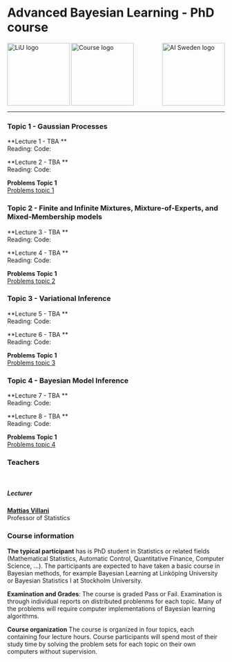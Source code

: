 # Advanced Bayesian Learning - PhD course

<img src="./Images/LiU_secondary_1_black.png" alt="LiU logo" align="left" height="145"/><img src="./Images/MachineLearning.jpg" alt="Course logo" align="middle" height="145"/><img src="./Images/LogoAICompetence.png" alt="AI Sweden logo" align="right" height="145"/>

---


### Topic 1 - Gaussian Processes

**Lecture 1 - TBA ** \
Reading:
Code:

**Lecture 2 - TBA ** \
Reading:
Code:

**Problems Topic 1**\
[Problems topic 1](TBA)





### Topic 2 - Finite and Infinite Mixtures, Mixture-of-Experts, and Mixed-Membership models

**Lecture 3 - TBA ** \
Reading:
Code:

**Lecture 4 - TBA ** \
Reading:
Code:

**Problems Topic 1**\
[Problems topic 2](TBA)




### Topic 3 -  Variational Inference

**Lecture 5 - TBA ** \
Reading:
Code:

**Lecture 6 - TBA ** \
Reading:
Code:

**Problems Topic 1**\
[Problems topic 3](TBA)





### Topic 4 - Bayesian Model Inference

**Lecture 7 - TBA ** \
Reading:
Code:

**Lecture 8 - TBA ** \
Reading:
Code:

**Problems Topic 1**\
[Problems topic 4](TBA)





### Teachers
<br>

##### **Lecturer**
[**Mattias Villani**](https://www.mattiasvillani.com/) \
Professor of Statistics


### Course information
**The typical participant** has is PhD student in Statistics or related fields (Mathematical Statistics, Automatic Control, Quantitative Finance, Computer Science, ...). The participants are expected to have taken a basic course in Bayesian methods, for example Bayesian Learning at Linköping University or Bayesian Statistics I at Stockholm University.

**Examination and Grades**: The course is graded Pass or Fail. Examination is through individual reports on distributed problenms for each topic. Many of the problems will require computer implementations of Bayesian learning algorithms.

**Course organization**
The course is organized in four topics, each containing four lecture hours. Course participants will spend most of their study time by solving the problem sets for each topic on their own computers without supervision.
